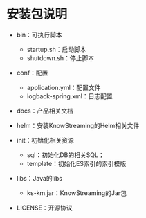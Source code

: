 
# 安装包说明

- bin：可执行脚本
  - startup.sh：启动脚本
  - shutdown.sh：停止脚本


- conf：配置
  - application.yml：配置文件
  - logback-spring.xml：日志配置


- docs：产品相关文档


- helm：安装KnowStreaming的Helm相关文件


- init：初始化相关资源
  - sql：初始化DB的相关SQL；
  - template：初始化ES索引的索引模版
  

- libs：Java的libs
  - ks-km.jar：KnowStreaming的Jar包


- LICENSE：开源协议